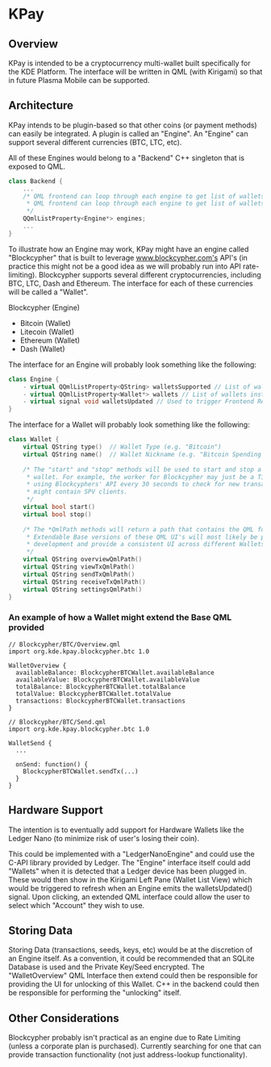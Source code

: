 # KPay

## Overview

KPay is intended to be a cryptocurrency multi-wallet built specifically for the KDE Platform. The interface will be written in QML (with Kirigami) so that in future Plasma Mobile can be supported.

## Architecture

KPay intends to be plugin-based so that other coins (or payment methods) can easily be integrated. A plugin is called an "Engine". An "Engine" can support several different currencies (BTC, LTC, etc).

All of these Engines would belong to a "Backend" C++ singleton that is exposed to QML.

```C++
class Backend {
    ...
    /* QML frontend can loop through each engine to get list of wallets instantiated.
     * QML frontend can loop through each engine to get list of wallets supported (when adding a new wallet
     */
    QQmlListProperty<Engine*> engines;
    ...
}
```

To illustrate how an Engine may work, KPay might have an engine called "Blockcypher" that is built to leverage www.blockcypher.com's API's (in practice this might not be a good idea as we will probably run into API rate-limiting). Blockcypher supports several different cryptocurrencies, including BTC, LTC, Dash and Ethereum. The interface for each of these currencies will be called a "Wallet".

Blockcypher (Engine)
- Bitcoin (Wallet)
- Litecoin (Wallet)
- Ethereum (Wallet)
- Dash (Wallet)

The interface for an Engine will probably look something like the following:
```C++
class Engine {
    - virtual QQmlListProperty<QString> walletsSupported // List of wallets supported (e.g. "Bitcoin (Blockcypher)")
    - virtual QQmlListProperty<Wallet*> wallets // List of wallets instantiated
    - virtual signal void walletsUpdated // Used to trigger Frontend Refresh when new Wallet instantiated
}
```

The interface for a Wallet will probably look something like the following:
```C++
class Wallet {
    virtual QString type()  // Wallet Type (e.g. "Bitcoin")
    virtual QString name()  // Wallet Nickname (e.g. "Bitcoin Spending Account")
    
    /* The "start" and "stop" methods will be used to start and stop a background worker for that
     * wallet. For example, the worker for Blockcypher may just be a Timer that polls the addresses
     * using Blockcyphers' API every 30 seconds to check for new transactions. Some other engines
     * might contain SPV clients.
     */
    virtual bool start()
    virtual bool stop()
    
    /* The *QmlPath methods will return a path that contains the QML for those parts of the UI.
     * Extendable Base versions of these QML UI's will most likely be provided by KPay to ease
     * development and provide a consistent UI across different Wallets.
     */
    virtual QString overviewQmlPath()
    virtual QString viewTxQmlPath()
    virtual QString sendTxQmlPath()
    virtual QString receiveTxQmlPath()
    virtual QString settingsQmlPath()
}
```

### An example of how a Wallet might extend the Base QML provided

```
// Blockcypher/BTC/Overview.qml
import org.kde.kpay.blockcypher.btc 1.0

WalletOverview {
  availableBalance: BlockcypherBTCWallet.availableBalance
  availableValue: BlockcypherBTCWallet.availableValue
  totalBalance: BlockcypherBTCWallet.totalBalance
  totalValue: BlockcypherBTCWallet.totalValue
  transactions: BlockcypherBTCWallet.transactions
}

// Blockcypher/BTC/Send.qml
import org.kde.kpay.blockcypher.btc 1.0

WalletSend {
  ...
  
  onSend: function() {
    BlockcypherBTCWallet.sendTx(...)
  }
}
```

## Hardware Support

The intention is to eventually add support for Hardware Wallets like the Ledger Nano (to minimize risk of user's losing their coin).

This could be implemented with a "LedgerNanoEngine" and could use the C-API library provided by Ledger. The "Engine" interface itself could add "Wallets" when it is detected that a Ledger device has been plugged in. These would then show in the Kirigami Left Pane (Wallet List View) which would be triggered to refresh when an Engine emits the walletsUpdated() signal. Upon clicking, an extended QML interface could allow the user to select which "Account" they wish to use.

## Storing Data

Storing Data (transactions, seeds, keys, etc) would be at the discretion of an Engine itself. As a convention, it could be recommended that an SQLite Database is used and the Private Key/Seed encrypted. The "WalletOverview" QML Interface then extend could then be responsible for providing the UI for unlocking of this Wallet. C++ in the backend could then be responsible for performing the "unlocking" itself.

## Other Considerations

Blockcypher probably isn't practical as an engine due to Rate Limiting (unless a corporate plan is purchased). Currently searching for one that can provide transaction functionality (not just address-lookup functionality).
